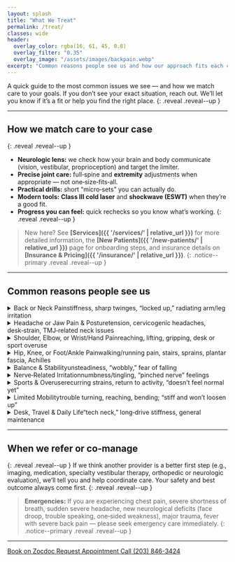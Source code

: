 ```yaml
---
layout: splash
title: "What We Treat"
permalink: /treat/
classes: wide
header:
  overlay_color: rgba(16, 61, 45, 0.8)
  overlay_filter: "0.35"
  overlay_image: "/assets/images/backpain.webp"
excerpt: "Common reasons people see us and how our approach fits each case."
---
```


A quick guide to the most common issues we see — and how we match care to your goals. If you don’t see your exact situation, reach out. We’ll let you know if it’s a fit or help you find the right place.
{: .reveal .reveal--up }

---

## How we match care to your case
{: .reveal .reveal--up }
- **Neurologic lens:** we check how your brain and body communicate (vision, vestibular, proprioception) and target the limiter.
- **Precise joint care:** full‑spine and **extremity** adjustments when appropriate — not one‑size‑fits‑all.
- **Practical drills:** short “micro‑sets” you can actually do.
- **Modern tools:** **Class III cold laser** and **shockwave (ESWT)** when they’re a good fit.
- **Progress you can feel:** quick rechecks so you know what’s working.
{: .reveal .reveal--up }

> New here? See **[Services]({{ '/services/' | relative_url }})** for more detailed information, the **[New Patients]({{ '/new-patients/' | relative_url }})** page for onboarding steps, and insurance details on **[Insurance & Pricing]({{ '/insurance/' | relative_url }})**.
{: .notice--primary .reveal .reveal--up }

---

## Common reasons people see us

<section id="treat-conditions" class="faq">
  <details class="reveal reveal--up">
    <summary><span class="term">Back or Neck Pain</span><span class="desc">stiffness, sharp twinges, “locked up,” radiating arm/leg irritation</span></summary>
    <div class="faq__content">
      Examples: mechanical low back pain, neck pain/tension, mid‑back/rib irritation, sciatica‑like leg pain, post‑whiplash soreness (after medical clearance).
      <br><br>
      <em>What often helps:</em>
      <ul>
        <li><a href="{{ '/services/full-spine-extremities/' | relative_url }}">Full‑Spine & Extremities</a> — specific joint work to restore motion and comfort</li>
        <li><a href="{{ '/services/neurologic-approach/' | relative_url }}">Neurologic Approach</a> — timing/coordination and input → output</li>
        <li><a href="{{ '/services/laser-therapy/' | relative_url }}">Cold Laser (Class III)</a> — calm irritation and support recovery</li>
      </ul>
    </div>
  </details>

  <details class="reveal reveal--up">
    <summary><span class="term">Headache or Jaw Pain &amp; Posture</span><span class="desc">tension, cervicogenic headaches, desk‑strain, TMJ‑related neck issues</span></summary>
    <div class="faq__content">
      Examples: tension‑type headaches, neck‑related headaches, jaw discomfort tied to neck position, upper‑back/shoulder tightness from screen time.
      <br><br>
      <em>What often helps:</em>
      <ul>
        <li><a href="{{ '/services/neurologic-approach/' | relative_url }}">Neurologic Approach</a> — visual/vestibular input, neck control</li>
        <li><a href="{{ '/services/full-spine-extremities/' | relative_url }}">Full‑Spine & Extremities</a> — gentle, precise adjustments</li>
        <li>Simple posture drills & micro‑break strategies</li>
      </ul>
    </div>
  </details>

  <details class="reveal reveal--up">
    <summary><span class="term">Shoulder, Elbow, or Wrist/Hand Pain</span><span class="desc">reaching, lifting, gripping, desk or sport overuse</span></summary>
    <div class="faq__content">
      Examples: rotator‑cuff irritation/impingement, biceps/pectoralis tightness, tennis or golfer’s elbow, forearm tendon overload, desk‑related wrist/thumb pain.
      <br><br>
      <em>What often helps:</em>
      <ul>
        <li><a href="{{ '/services/full-spine-extremities/' | relative_url }}">Extremity Adjusting</a> — shoulder, elbow, wrist, hand</li>
        <li><a href="{{ '/services/laser-therapy/' | relative_url }}">Cold Laser (Class III)</a> — tissue calm + circulation</li>
        <li><a href="{{ '/services/shockwave-therapy-eswt/' | relative_url }}">Shockwave (ESWT)</a> — stubborn tendon spots</li>
      </ul>
    </div>
  </details>

  <details class="reveal reveal--up">
    <summary><span class="term">Hip, Knee, or Foot/Ankle Pain</span><span class="desc">walking/running pain, stairs, sprains, plantar fascia, Achilles</span></summary>
    <div class="faq__content">
      Examples: hip stiffness, IT‑band/patellofemoral pain, knee osteoarthritis management, ankle sprain recovery, limited big‑toe motion, plantar fasciitis, Achilles tendinopathy.
      <br><br>
      <em>What often helps:</em>
      <ul>
        <li><a href="{{ '/services/full-spine-extremities/' | relative_url }}">Extremity Adjusting</a> — hip, knee, ankle, foot</li>
        <li><a href="{{ '/services/shockwave-therapy-eswt/' | relative_url }}">Shockwave (ESWT)</a> — plantar fascia, Achilles, chronic tendons</li>
        <li><a href="{{ '/services/laser-therapy/' | relative_url }}">Cold Laser (Class III)</a> — support tissue recovery</li>
      </ul>
    </div>
  </details>

  <details class="reveal reveal--up">
    <summary><span class="term">Balance &amp; Stability</span><span class="desc">unsteadiness, “wobbly,” fear of falling</span></summary>
    <div class="faq__content">
      Examples: trouble on uneven ground or stairs, history of falls, post‑injury “doesn’t feel steady yet.”
      <br><br>
      <em>What often helps:</em>
      <ul>
        <li><a href="{{ '/services/balance-stability/' | relative_url }}">Balance & Stability</a> — visual/vestibular/proprioceptive drills</li>
        <li><a href="{{ '/services/neurologic-approach/' | relative_url }}">Neurologic Approach</a> — map input → output; risk‑of‑fall score with balance tracker</li>
      </ul>
    </div>
  </details>

  <details class="reveal reveal--up">
    <summary><span class="term">Nerve‑Related Irritation</span><span class="desc">numbness/tingling, “pinched nerve” feelings</span></summary>
    <div class="faq__content">
      Examples: radiating arm pain from the neck, piriformis‑style sciatic irritation, hand numbness from overuse or position.
      <br><br>
      <em>What often helps:</em>
      <ul>
        <li><a href="{{ '/services/neurologic-approach/' | relative_url }}">Neurologic Approach</a> — clarify input, improve control</li>
        <li><a href="{{ '/services/full-spine-extremities/' | relative_url }}">Full‑Spine & Extremities</a> — restore local joint motion</li>
        <li><a href="{{ '/services/laser-therapy/' | relative_url }}">Cold Laser (Class III)</a> — support calming irritated tissue</li>
      </ul>
      <p><strong>Urgent referral:</strong> new or progressive weakness, loss of bowel/bladder control, saddle anesthesia, unexplained severe pain — please seek emergency care.</p>
    </div>
  </details>

  <details class="reveal reveal--up">
    <summary><span class="term">Sports &amp; Overuse</span><span class="desc">recurring strains, return to activity, “doesn’t feel normal yet”</span></summary>
    <div class="faq__content">
      Examples: hamstring/calf strains, shoulder tendons, runners with hip/knee/ankle chain issues, cyclists with neck/low‑back tightness.
      <br><br>
      <em>What often helps:</em>
      <ul>
        <li><a href="{{ '/services/neurologic-approach/' | relative_url }}">Neurologic Approach</a> — timing/coordination</li>
        <li><a href="{{ '/services/full-spine-extremities/' | relative_url }}">Full‑Spine & Extremities</a> — restore motion where it matters</li>
        <li><a href="{{ '/services/shockwave-therapy-eswt/' | relative_url }}">Shockwave (ESWT)</a> or <a href="{{ '/services/laser-therapy/' | relative_url }}">Cold Laser</a> when appropriate</li>
      </ul>
    </div>
  </details>

  <details class="reveal reveal--up">
    <summary><span class="term">Limited Mobility</span><span class="desc">trouble turning, reaching, bending; “stiff and won’t loosen up”</span></summary>
    <div class="faq__content">
      Examples: shoulder that won’t reach overhead, back/hip that’s stiff getting out of a chair, ankle that never “came back” after a sprain, post‑injury stiffness once medically cleared.
      <br><br>
      <em>What often helps:</em>
      <ul>
        <li><a href="{{ '/services/full-spine-extremities/' | relative_url }}">Full‑Spine & Extremities</a> — precise joint work to restore motion</li>
        <li><a href="{{ '/services/neurologic-approach/' | relative_url }}">Neurologic Approach</a> — improve timing/coordination so motion “sticks”</li>
        <li>Targeted mobility drills & light isometrics you can do at home</li>
        <li><a href="{{ '/services/laser-therapy/' | relative_url }}">Cold Laser (Class III)</a> — support tissue recovery when irritable</li>
      </ul>
    </div>
  </details>

  <details class="reveal reveal--up">
    <summary><span class="term">Desk, Travel &amp; Daily Life</span><span class="desc">“tech neck,” long‑drive stiffness, general maintenance</span></summary>
    <div class="faq__content">
      Examples: neck/upper‑back tightness from screens, hip flexor stiffness from sitting, low‑back fatigue with chores or yard work.
      <br><br>
      <em>What often helps:</em>
      <ul>
        <li>Short posture breaks, breathing drills, and easy mobility sets</li>
        <li><a href="{{ '/services/full-spine-extremities/' | relative_url }}">Full‑Spine & Extremities</a> — when joints feel “stuck”</li>
      </ul>
    </div>
  </details>
</section>

---

## When we refer or co‑manage
{: .reveal .reveal--up }
If we think another provider is a better first step (e.g., imaging, medication, specialty vestibular therapy, orthopedic or neurologic evaluation), we’ll tell you and help coordinate care. Your safety and best outcome always come first.
{: .reveal .reveal--up }

> **Emergencies:** If you are experiencing chest pain, severe shortness of breath, sudden severe headache, new neurological deficits (face droop, trouble speaking, one‑sided weakness), major trauma, fever with severe back pain — please seek emergency care immediately.
{: .notice--primary .reveal .reveal--up }

---

<div class="contact-actions reveal reveal--up">
  <a href="https://www.zocdoc.com/practice/cranbury-chiropractic-center-43835" class="btn">
    <span class="btn-label">Book on Zocdoc</span>
  </a>
  <a href="{{ '/contact/' | relative_url }}" class="btn">
    <span class="btn-label">Request Appointment</span>
  </a>
  <a href="tel:+12038463424" class="btn">
    <span class="btn-label">Call (203) 846-3424</span>
  </a>
</div>